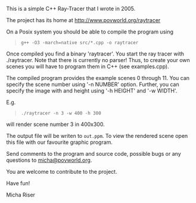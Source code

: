 This is a simple C++ Ray-Tracer that I wrote in 2005.

The project has its home at
http://www.povworld.org/raytracer

On a Posix system you should be able to compile the program using
> `g++ -O3 -march=native src/*.cpp -o raytracer`

Once compiled you find a binary 'raytracer'. You start the ray tracer with ./raytracer. Note that there is currently no parser! Thus, to create your own scenes you will have to program them in C++ (see examples.cpp).

The compiled program provides the example scenes 0 through 11. You can specify the scene number using '-n NUMBER' option. Further, you can specify the image with and height using '-h HEIGHT' and '-w WIDTH'.

E.g.
> `./raytracer -n 3 -w 400 -h 300`

will render scene number 3 in 400x300.

The output file will be writen to `out.ppm`. To view the rendered scene open this file with our favourite graphic program.

Send comments to the program and source code, possible bugs or any questions to micha@povworld.org.

You are welcome to contribute to the project.

Have fun!

Micha Riser

